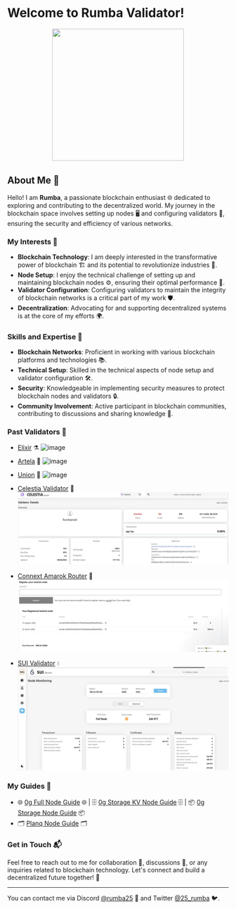 # Welcome to Rumba Validator!

<p align="center">
  <img src="https://github.com/user-attachments/assets/164225b3-459d-49c3-84ec-8c3c5e7cbe85" width="300" height="300">
</p>



## About Me 🚀

Hello! I am **Rumba**, a passionate blockchain enthusiast 🌐 dedicated to exploring and contributing to the decentralized world. My journey in the blockchain space involves setting up nodes 🖥️ and configuring validators 🔐, ensuring the security and efficiency of various networks.

### My Interests 🎯

- **Blockchain Technology**: I am deeply interested in the transformative power of blockchain 🏗️ and its potential to revolutionize industries 🌟.
- **Node Setup**: I enjoy the technical challenge of setting up and maintaining blockchain nodes ⚙️, ensuring their optimal performance 🚀.
- **Validator Configuration**: Configuring validators to maintain the integrity of blockchain networks is a critical part of my work 🛡️.
- **Decentralization**: Advocating for and supporting decentralized systems is at the core of my efforts 🌍.

### Skills and Expertise 🧠

- **Blockchain Networks**: Proficient in working with various blockchain platforms and technologies 📚.
- **Technical Setup**: Skilled in the technical aspects of node setup and validator configuration 🛠️.
- **Security**: Knowledgeable in implementing security measures to protect blockchain nodes and validators 🔒.
- **Community Involvement**: Active participant in blockchain communities, contributing to discussions and sharing knowledge 🤝.

### Past Validators 🔗

- [Elixir]() ⚗️
![image](https://github.com/user-attachments/assets/b058f15f-7d78-4c46-b81c-8ac5c1014327)


- [Artela]() 🔼
![image](https://github.com/user-attachments/assets/98e06983-8bac-45bf-8892-ee54f8563364)


- [Union]() 💱
![image](https://github.com/user-attachments/assets/e534e58f-2e51-44be-a82a-a41890318753)


- [Celestia Validator](https://celestia.explorers.guru/validator/celestiavaloper1a4mz9j3p6qva8a4c5mz2ljk8ww7jwemkp3252t) 🌟
![Celestia Validator Picture](https://raw.githubusercontent.com/rumba25/rumba25/main/rumba-celestia.webp)
  
- [Connext Amarok Router](https://testnet.amarok.connextscan.io/router/0xb5B518a636b0444C2BEd27D07f02D237C200ad93) 🚀
![Connext Amarok Router Picture](https://raw.githubusercontent.com/rumba25/rumba25/main/rumba-amarok.webp)

- [SUI Validator]() 💧
![SUI Validator Picture](https://raw.githubusercontent.com/rumba25/rumba25/main/rumba-sui.webp)

### My Guides 📘

- 🌐 [0g Full Node Guide](https://github.com/rumba25/guides/blob/main/0g-full-node-guide.md) 🌐 | 🗄️ [0g Storage KV Node Guide](https://github.com/rumba25/guides/blob/main/0g-storage-kv-node-guide.md) 🗄️ | 📦 [0g Storage Node Guide](https://github.com/rumba25/guides/blob/main/0g-storage-node-guide.md) 📦
- 🗂️ [Planq Node Guide](https://github.com/rumba25/guides/blob/main/planq-node-guide.md) 🗂️


### Get in Touch 📬

Feel free to reach out to me for collaboration 🤝, discussions 💬, or any inquiries related to blockchain technology. Let's connect and build a decentralized future together! 🌟

---

You can contact me via Discord [@rumba25](https://discord.com/users/960325727708917780) 🔗 and Twitter [@25_rumba](https://x.com/25_rumba) 🐦.
